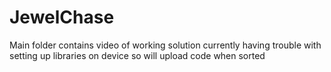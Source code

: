 # JewelChase
Main folder contains video of working solution
currently having trouble with setting up libraries on device so will upload code when sorted

